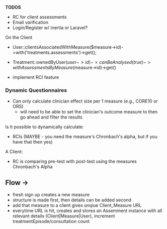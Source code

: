 **TODOS**

-   RC for client assessments
-   Email varification
-   Login/Register w/ inertia or Laravel?

On the Client

-   User::clientsAssociatedWithMeasure(\$measure->id)->with('treatments.assessments')->get();

-   Treatment::ownedByUser($user->id)->canBeAnalysed(true)->withAssessmentsByMeasure($measure->id)->get()

*   implement RCI feature

### Dynamic Questionnaires

-   Can only calculate clinician effect size per 1 measure (e.g., CORE10 or ORS)
    -   will need to be able to set the clinician's outcome measure to then go ahead and filter the results

Is it possible to dynamically calculate:

-   RCIs (MAYBE - you need the measure's Chronbach's alpha, but if you have that then yes)

A Client:

-   RC is comparing pre-test with post-test using the measures Chronbach's Alpha

## Flow ->

-   fresh sign up creates a new measure
-   structure is made first, then details can be added second
-   add that measure to a client gives unqiue Client_Measure URL
-   everytime URL is hit, creates and stores an Assemment instance with all relevant details (Client|Measure|User), increment treatmentEpisode/consultation count
